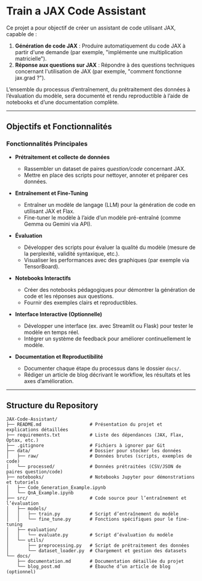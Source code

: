 # Train a JAX Code Assistant

Ce projet a pour objectif de créer un assistant de code utilisant JAX, capable de :

1. **Génération de code JAX** : Produire automatiquement du code JAX à partir d'une demande (par exemple, "implémente une multiplication matricielle").
2. **Réponse aux questions sur JAX** : Répondre à des questions techniques concernant l'utilisation de JAX (par exemple, "comment fonctionne jax.grad ?").

L’ensemble du processus d’entraînement, du prétraitement des données à l’évaluation du modèle, sera documenté et rendu reproductible à l’aide de notebooks et d’une documentation complète.

---

## Objectifs et Fonctionnalités

### Fonctionnalités Principales

- **Prétraitement et collecte de données**  
  - Rassembler un dataset de paires *question/code* concernant JAX.
  - Mettre en place des scripts pour nettoyer, annoter et préparer ces données.

- **Entraînement et Fine-Tuning**  
  - Entraîner un modèle de langage (LLM) pour la génération de code en utilisant JAX et Flax.
  - Fine-tuner le modèle à l’aide d’un modèle pré-entraîné (comme Gemma ou Gemini via API).

- **Évaluation**  
  - Développer des scripts pour évaluer la qualité du modèle (mesure de la perplexité, validité syntaxique, etc.).
  - Visualiser les performances avec des graphiques (par exemple via TensorBoard).

- **Notebooks Interactifs**  
  - Créer des notebooks pédagogiques pour démontrer la génération de code et les réponses aux questions.
  - Fournir des exemples clairs et reproductibles.

- **Interface Interactive (Optionnelle)**  
  - Développer une interface (ex. avec Streamlit ou Flask) pour tester le modèle en temps réel.
  - Intégrer un système de feedback pour améliorer continuellement le modèle.

- **Documentation et Reproductibilité**  
  - Documenter chaque étape du processus dans le dossier `docs/`.
  - Rédiger un article de blog décrivant le workflow, les résultats et les axes d’amélioration.

---

## Structure du Repository

```plaintext
JAX-Code-Assistant/
├── README.md                  # Présentation du projet et explications détaillées
├── requirements.txt           # Liste des dépendances (JAX, Flax, Optax, etc.)
├── .gitignore                 # Fichiers à ignorer par Git
├── data/                      # Dossier pour stocker les données
│   ├── raw/                   # Données brutes (scripts, exemples de code)
│   └── processed/             # Données prétraitées (CSV/JSON de paires question/code)
├── notebooks/                 # Notebooks Jupyter pour démonstrations et tutoriels
│   ├── Code_Generation_Example.ipynb    
│   └── QnA_Example.ipynb                
├── src/                       # Code source pour l’entraînement et l’évaluation
│   ├── models/                
│   │   ├── train.py           # Script d’entraînement du modèle
│   │   └── fine_tune.py       # Fonctions spécifiques pour le fine-tuning
│   ├── evaluation/            
│   │   └── evaluate.py        # Script d’évaluation du modèle
│   └── utils/                 
│       ├── preprocessing.py   # Script de prétraitement des données
│       └── dataset_loader.py  # Chargement et gestion des datasets
└── docs/                      
    ├── documentation.md       # Documentation détaillée du projet
    └── blog_post.md           # Ébauche d’un article de blog (optionnel)

